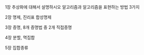 1장
추상화에 대해서 설명하시오
알고리즘과 알고리즘을 표현하는 방법 3가지

2장
명제, 진리표
합성명제

3장
증명, 8개 증명법 중 2개
직접증명

4장
분할, 멱집합

5장
집합종류

